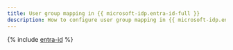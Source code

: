 ```yaml
---
title: User group mapping in {{ microsoft-idp.entra-id-full }}
description: How to configure user group mapping in {{ microsoft-idp.entra-id-full }} when authenticating users in an organization.
---
```


{% include [entra-id](../../_tutorials/security/entra-id.md) %}